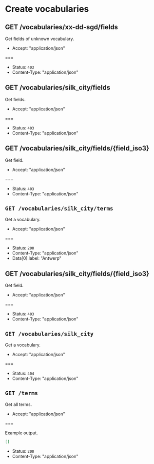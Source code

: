 # Create vocabularies

## GET /vocabularies/xx-dd-sgd/fields

Get fields of unknown vocabulary.

* Accept: "application/json"

===

* Status: `403`
* Content-Type: "application/json"

## GET /vocabularies/silk_city/fields

Get fields.

* Accept: "application/json"

===

* Status: `403`
* Content-Type: "application/json"

## GET /vocabularies/silk_city/fields/{field_iso3}

Get field.

* Accept: "application/json"

===

* Status: `403`
* Content-Type: "application/json"

## `GET /vocabularies/silk_city/terms`

Get a vocabulary.

* Accept: "application/json"

===

* Status: `200`
* Content-Type: "application/json"
* Data[0].label: "Antwerp"

## GET /vocabularies/silk_city/fields/{field_iso3}

Get field.

* Accept: "application/json"

===

* Status: `403`
* Content-Type: "application/json"

## `GET /vocabularies/silk_city`

Get a vocabulary.

* Accept: "application/json"

===

* Status: `404`
* Content-Type: "application/json"

## `GET /terms`

Get all terms.

* Accept: "application/json"

===

Example output.

```json
[]
```

* Status: `200`
* Content-Type: "application/json"
